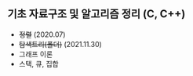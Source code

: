 ## 기초 자료구조 및 알고리즘 정리 (C, C++)
  
 * ~~정렬~~ (2020.07)
 * ~~탐색트리(폴더)~~ (2021.11.30)
 * 그래프 이론
 * 스택, 큐, 집합
